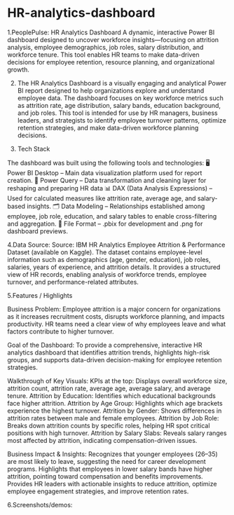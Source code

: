 # HR-analytics-dashboard
 1.PeoplePulse: HR Analytics Dashboard
A dynamic, interactive Power BI dashboard designed to uncover workforce insights—focusing on attrition analysis, employee demographics, job roles, salary distribution, and workforce tenure. This tool enables HR teams to make data-driven decisions for employee retention, resource planning, and organizational growth.

2. The HR Analytics Dashboard is a visually engaging and analytical Power BI report designed to help organizations explore and understand employee data. The dashboard focuses on key workforce metrics such as attrition rate, age distribution, salary bands, education background, and job roles. This tool is intended for use by HR managers, business leaders, and strategists to identify employee turnover patterns, optimize retention strategies, and make data-driven workforce planning decisions.

3. Tech Stack

The dashboard was built using the following tools and technologies:
🖥️ Power BI Desktop – Main data visualization platform used for report creation.
🔄 Power Query – Data transformation and cleaning layer for reshaping and preparing HR data
📊 DAX (Data Analysis Expressions) – Used for calculated measures like attrition rate, average age, and salary-based insights.
🗂️ Data Modeling – Relationships established among employee, job role, education, and salary tables to enable cross-filtering and aggregation.
📁 File Format – .pbix for development and .png for dashboard previews.

4.Data Source:
Source: IBM HR Analytics Employee Attrition & Performance Dataset (available on Kaggle).
The dataset contains employee-level information such as demographics (age, gender, education), job roles, salaries, years of experience, and attrition details. It provides a structured view of HR records, enabling analysis of workforce trends, employee turnover, and performance-related attributes.

5.Features / Highlights

Business Problem:
Employee attrition is a major concern for organizations as it increases recruitment costs, disrupts workforce planning, and impacts productivity. HR teams need a clear view of why employees leave and what factors contribute to higher turnover.

Goal of the Dashboard:
To provide a comprehensive, interactive HR analytics dashboard that identifies attrition trends, highlights high-risk groups, and supports data-driven decision-making for employee retention strategies.

Walkthrough of Key Visuals:
KPIs at the top: Displays overall workforce size, attrition count, attrition rate, average age, average salary, and average tenure.
Attrition by Education: Identifies which educational backgrounds face higher attrition.
Attrition by Age Group: Highlights which age brackets experience the highest turnover.
Attrition by Gender: Shows differences in attrition rates between male and female employees.
Attrition by Job Role: Breaks down attrition counts by specific roles, helping HR spot critical positions with high turnover.
Attrition by Salary Slabs: Reveals salary ranges most affected by attrition, indicating compensation-driven issues.

Business Impact & Insights:
Recognizes that younger employees (26–35) are most likely to leave, suggesting the need for career development programs.
Highlights that employees in lower salary bands have higher attrition, pointing toward compensation and benefits improvements.
Provides HR leaders with actionable insights to reduce attrition, optimize employee engagement strategies, and improve retention rates.

6.Screenshots/demos:

